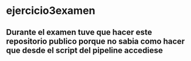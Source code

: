 # ejercicio3examen
## Durante el examen tuve que hacer este repositorio publico porque no sabia como hacer que desde el script del pipeline accediese
